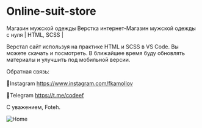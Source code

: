 # Online-suit-store

Магазин мужской одежды
Верстка интернет-Магазин мужской одежды с нуля | HTML, SCSS |

Верстал сайт используя на практике HTML и SCSS в VS Code. 
Вы можете скачать и посмотреть. В ближайшее время буду обновлять материалы и улучшить под мобильной версии.

Обратная связь:

📌Instagram  https://www.instagram.com/fkamollov

📌Telegram   https://t.me/codeef


С уважением,
Foteh.

![Home](https://user-images.githubusercontent.com/55693215/103431700-8079ec00-4be5-11eb-8939-51809596eb50.png)
